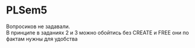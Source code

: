 # PLSem5
Вопросиков не задавали.\
В принципе в заданиях 2 и 3 можно обойтись без CREATE и FREE они по фактам нужны для удобства
